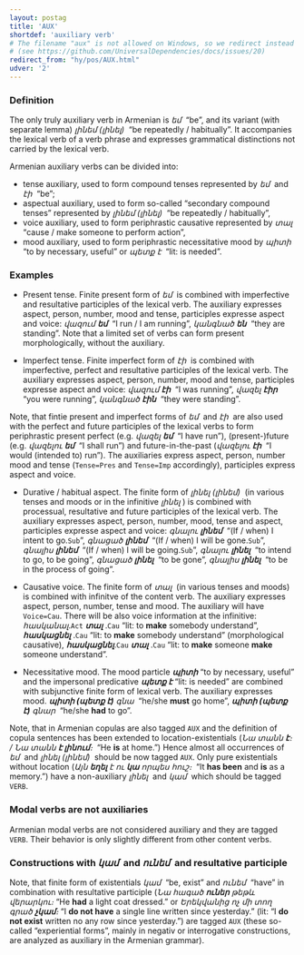 ```yaml
---
layout: postag
title: 'AUX'
shortdef: 'auxiliary verb'
# The filename "aux" is not allowed on Windows, so we redirect instead
# (see https://github.com/UniversalDependencies/docs/issues/20)
redirect_from: "hy/pos/AUX.html"
udver: '2'
---
```


### Definition

The only truly auxiliary verb in Armenian is _եմ&nbsp;_ “be”,
and its variant (with separate lemma) _լինեմ (լինել)&nbsp;_ “be repeatedly / habitually”.
It accompanies the lexical verb of a verb phrase and expresses
grammatical distinctions not carried by the lexical verb.

Armenian auxiliary verbs can be divided into:

- tense auxiliary, used to form compound tenses represented by _եմ&nbsp;_ and _էի&nbsp;_ “be”;
- aspectual auxiliary, used to form so-called “secondary compound tenses” represented by _լինեմ (լինել)&nbsp;_ “be repeatedly / habitually”,
- voice auxiliary, used to form periphrastic causative represented by _տալ&nbsp;_ “cause / make someone to perform action”,
- mood auxiliary, used to form periphrastic necessitative mood by _պիտի&nbsp;_ “to by necessary, useful” or _պետք է&nbsp;_ “lit: is needed”.

### Examples

- Present tense. Finite present form of _եմ&nbsp;_ is combined with imperfective and resultative participles of the lexical verb. The auxiliary expresses aspect, person, number, mood and tense, participles expresse aspect and voice:
  _վազում <b>եմ</b>&nbsp;_ “I run / I am running”,
  _կանգնած <b>են</b>&nbsp;_ “they are standing”.
  Note that a limited set of verbs can form present morphologically, without the auxiliary.

- Imperfect tense. Finite imperfect form of _էի&nbsp;_ is combined with imperfective, perfect and resultative participles of the lexical verb. The auxiliary expresses aspect, person, number, mood and tense, participles expresse aspect and voice:
  _վազում <b>էի</b>&nbsp;_ “I was running”,
  _վազել <b>էիր</b>&nbsp;_ “you were running”,
  _կանգնած <b>էին</b>&nbsp;_ “they were standing”.

Note, that fintie present and imperfect forms of _եմ&nbsp;_ and _էի&nbsp;_ are also used with the perfect and future participles of the lexical verbs to form periphrastic present perfect (e.g. _վազել <b>եմ</b>&nbsp;_ “I have run”), (present-)future (e.g. _վազելու <b>եմ</b>&nbsp;_ “I shall run”) and future-in-the-past (_վազելու <b>էի</b>&nbsp;_ “I would (intended to) run”). The auxiliaries express aspect, person, number mood and tense (`Tense=Pres` and `Tense=Imp` accordingly), participles express aspect and voice.

- Durative / habitual aspect. The finite form of _լինել (լինեմ)&nbsp;_ (in various tenses and moods or in the infinitive _լինել&nbsp;_) is combined with processual, resultative and future participles of the lexical verb. The auxiliary expresses aspect, person, number, mood, tense and aspect, participles expresse aspect and voice:
  _գնալու <b>լինեմ</b>&nbsp;_ “(If / when) I intent to go.`Sub`”,
  _գնացած <b>լինեմ</b>&nbsp;_ “(If / when) I will be gone.`Sub`”,
  _գնալիս <b>լինեմ</b>&nbsp;_ “(If / when) I will be going.`Sub`”,
  _գնալու <b>լինել</b>&nbsp;_ “to intend to go, to be going”,
  _գնացած <b>լինել</b>&nbsp;_ “to be gone”,
  _գնալիս <b>լինել</b>&nbsp;_ “to be in the process of going”.

- Causative voice. The finite form of _տալ&nbsp;_ (in various tenses and moods) is combined with infinitve of the content verb. The auxiliary expresses aspect, person, number, tense and mood. The auxiliary will have `Voice=Cau`. There will be also voice information at the infinitive:
  _հասկանալ_.`Act` _<b>տալ</b>&nbsp;_.`Cau` “lit: to <b>make</b> somebody understand”,
  _<b>հասկացնել</b>&nbsp;_.`Cau` “lit: to <b>make</b> somebody understand” (morphological causative),
  _<b>հասկացնել</b>_.`Cau` _<b>տալ</b>&nbsp;_.`Cau` “lit: to <b>make</b> someone <b>make</b> someone understand”.

- Necessitative mood. The mood particle _<b>պիտի</b>_ “to by necessary, useful” and the impersonal predicative _<b>պետք է</b>_ “lit: is needed” are combined with subjunctive finite form of lexical verb. The auxiliary expresses mood.
_<b>պիտի (պետք է)</b> գնա&nbsp;_ “he/she <b>must</b> go home”,
_<b>պիտի (պետք է)</b> գնար&nbsp;_ “he/she <b>had</b> to go”.

Note, that in Armenian copulas are also tagged `AUX` and the definition of copula sentences has been extended
to location-existentials (_Նա տանն <b>է</b>։ / Նա տանն <b>է լինում</b>։&nbsp;_ “He <b>is</b> at home.”) Hence almost all occurrences of _եմ&nbsp;_ and _լինել (լինեմ)&nbsp;_ should be now tagged `AUX`.
Only pure existentials without location (_Այն <b>եղել</b> է ու <b>կա</b> որպես հուշ։&nbsp;_ “It <b>has been</b> and <b>is</b> as a memory.”) have a non-auxiliary _լինել&nbsp;_ and _կամ&nbsp;_ which should be tagged `VERB`.

### Modal verbs are not auxiliaries

Armenian modal verbs are not considered auxiliary and they are tagged `VERB`. Their behavior is only slightly different from other content verbs.

### Constructions with _կամ&nbsp;_ and _ունեմ&nbsp;_ and resultative participle

Note, that finite form of existentials _կամ&nbsp;_ “be, exist” and _ունեմ&nbsp;_ “have” in combination with resultative participle (_Նա հագած <b>ուներ</b> թեթև վերարկու։_ “He <b>had</b> a light coat dressed.” or _Երեկվանից ոչ մի տող գրած <b>չկամ</b>։_ “I <b>do not have</b> a single line written since yesterday.” (lit: “I <b>do not exist</b> written no any row since yesterday.”) are tagged `AUX` (these so-called “experiential forms”, mainly in negativ or interrogative constructions, are analyzed as auxiliary in the Armenian grammar).
<!-- Interlanguage links updated Út 9. května 2023, 20:03:23 CEST -->
